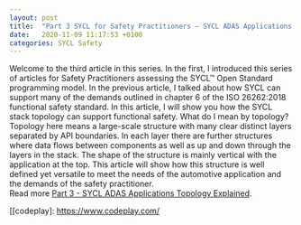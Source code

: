 ```yaml
---
layout: post
title:  "Part 3 SYCL for Safety Practitioners – SYCL ADAS Applications Topology Explained"
date:   2020-11-09 11:17:53 +0100
categories: SYCL Safety
---
```

Welcome to the third article in this series. In the first, I introduced this series of articles for Safety Practitioners assessing the SYCL™ Open Standard programming model. In the previous article, I talked about how SYCL can support many of the demands outlined in chapter 6 of the ISO 26262:2018 functional safety standard. In this article, I will show you how the SYCL stack topology can support functional safety. What do I mean by topology? Topology here means a large-scale structure with many clear distinct layers separated by API boundaries. In each layer there are further structures where data flows between components as well as up and down through the layers in the stack. The shape of the structure is mainly vertical with the application at the top. This article will show how this structure is well defined yet versatile to meet the needs of the automotive application and the demands of the safety practitioner.<br/>
Read more [Part 3 - SYCL ADAS Applications Topology Explained][syclsafety-part3].

[syclsafety-part3]: https://www.codeplay.com/portal/blogs/2020/11/09/sycl-safety-part-3.html
[[codeplay]: https://www.codeplay.com/
